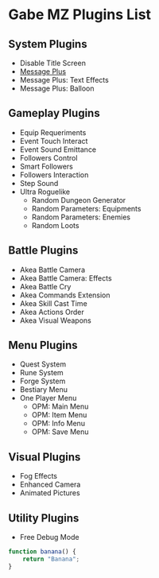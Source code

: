 # Gabe MZ Plugins List

## System Plugins
- Disable Title Screen
- [Message Plus](https://comuns-rpgmaker.github.io/GabeMZ/Plugins/GMZ_MessagePlus)
- Message Plus: Text Effects
- Message Plus: Balloon

## Gameplay Plugins
- Equip Requeriments
- Event Touch Interact
- Event Sound Emittance
- Followers Control
- Smart Followers
- Followers Interaction
- Step Sound
- Ultra Roguelike
  - Random Dungeon Generator
  - Random Parameters: Equipments
  - Random Parameters: Enemies
  - Random Loots

## Battle Plugins
- Akea Battle Camera
- Akea Battle Camera: Effects
- Akea Battle Cry
- Akea Commands Extension
- Akea Skill Cast Time
- Akea Actions Order
- Akea Visual Weapons

## Menu Plugins
- Quest System
- Rune System
- Forge System
- Bestiary Menu
- One Player Menu
  - OPM: Main Menu
  - OPM: Item Menu
  - OPM: Info Menu
  - OPM: Save Menu

## Visual Plugins 
- Fog Effects
- Enhanced Camera
- Animated Pictures

## Utility Plugins
- Free Debug Mode

```js
function banana() {
    return "Banana";
}
```
